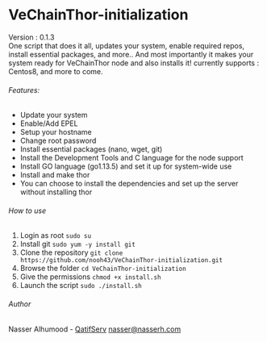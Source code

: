 # VeChainThor-initialization
Version : 0.1.3  
One script that does it all, updates your system, enable required repos, install essential packages, and more..
And most importantly it makes your system ready for VeChainThor node and also installs it!
currently supports : Centos8, and more to come.

###### Features:
- Update your system
- Enable/Add EPEL
- Setup your hostname
- Change root password
- Install essential packages (nano, wget, git)
- Install the Development Tools and C language for the node support
- Install GO language (go1.13.5) and set it up for system-wide use
- Install and make thor
- You can choose to install the dependencies and set up the server without installing thor

###### How to use
1. Login as root
`sudo su`
2. Install git
`sudo yum -y install git`
3. Clone the repository 
`git clone https://github.com/nooh43/VeChainThor-initialization.git`
4. Browse the folder
`cd VeChainThor-initialization`
5. Give the permissions
`chmod +x install.sh`
6. Launch the script
`sudo ./install.sh`

###### Author
Nasser Alhumood - [QatifServ](http://qatifserv.com/)
nasser@nasserh.com